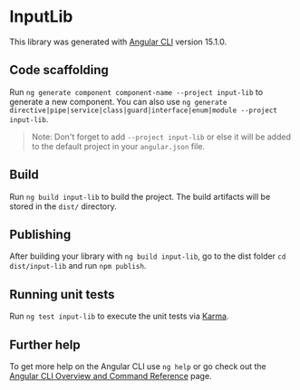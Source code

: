 # InputLib

This library was generated with [Angular CLI](https://github.com/angular/angular-cli) version 15.1.0.

## Code scaffolding

Run `ng generate component component-name --project input-lib` to generate a new component. You can also use `ng generate directive|pipe|service|class|guard|interface|enum|module --project input-lib`.
> Note: Don't forget to add `--project input-lib` or else it will be added to the default project in your `angular.json` file. 

## Build

Run `ng build input-lib` to build the project. The build artifacts will be stored in the `dist/` directory.

## Publishing

After building your library with `ng build input-lib`, go to the dist folder `cd dist/input-lib` and run `npm publish`.

## Running unit tests

Run `ng test input-lib` to execute the unit tests via [Karma](https://karma-runner.github.io).

## Further help

To get more help on the Angular CLI use `ng help` or go check out the [Angular CLI Overview and Command Reference](https://angular.io/cli) page.

